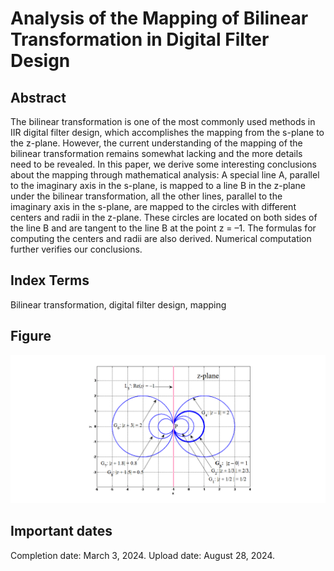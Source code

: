 # Analysis of the Mapping of Bilinear Transformation in Digital Filter Design
## Abstract
The bilinear transformation is one of the most commonly used methods in IIR digital filter design, which accomplishes the mapping from the s-plane to the z-plane. However, the current understanding of the mapping of the bilinear transformation remains somewhat lacking and the more details need 
to be revealed. In this paper, we derive some interesting conclusions about the mapping through mathematical analysis: A special line A, parallel to 
the imaginary axis in the s-plane, is mapped to a line B in the z-plane under the bilinear transformation, all the other lines, parallel to the 
imaginary axis in the s-plane, are mapped to the circles with different centers and radii in the z-plane. These circles are located on both sides 
of the line B and are tangent to the line B at the point z = –1. The formulas for computing the centers and radii are also derived. Numerical 
computation further verifies our conclusions.
## Index Terms
Bilinear transformation, digital filter design, mapping
## Figure
![fig1](images/fig1.png)
<!--![image](https://github.com/user-attachments/assets/8df338a8-6964-46a7-bd3a-127cdbd9287f)-->
## Important dates
Completion date: March 3, 2024.
Upload date: August 28, 2024.
